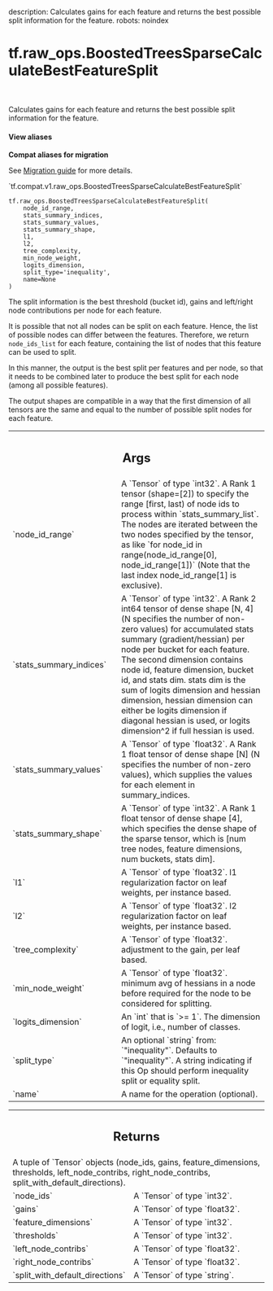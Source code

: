 description: Calculates gains for each feature and returns the best possible split information for the feature.
robots: noindex

# tf.raw_ops.BoostedTreesSparseCalculateBestFeatureSplit

<!-- Insert buttons and diff -->

<table class="tfo-notebook-buttons tfo-api nocontent" align="left">

</table>



Calculates gains for each feature and returns the best possible split information for the feature.


<section class="expandable">
  <h4 class="showalways">View aliases</h4>
  <p>
<b>Compat aliases for migration</b>
<p>See
<a href="https://www.tensorflow.org/guide/migrate">Migration guide</a> for
more details.</p>
<p>`tf.compat.v1.raw_ops.BoostedTreesSparseCalculateBestFeatureSplit`</p>
</p>
</section>

<pre class="devsite-click-to-copy prettyprint lang-py tfo-signature-link">
<code>tf.raw_ops.BoostedTreesSparseCalculateBestFeatureSplit(
    node_id_range,
    stats_summary_indices,
    stats_summary_values,
    stats_summary_shape,
    l1,
    l2,
    tree_complexity,
    min_node_weight,
    logits_dimension,
    split_type=&#x27;inequality&#x27;,
    name=None
)
</code></pre>



<!-- Placeholder for "Used in" -->

The split information is the best threshold (bucket id), gains and left/right node contributions per node for each feature.

It is possible that not all nodes can be split on each feature. Hence, the list of possible nodes can differ between the features. Therefore, we return `node_ids_list` for each feature, containing the list of nodes that this feature can be used to split.

In this manner, the output is the best split per features and per node, so that it needs to be combined later to produce the best split for each node (among all possible features).

The output shapes are compatible in a way that the first dimension of all tensors are the same and equal to the number of possible split nodes for each feature.

<!-- Tabular view -->
 <table class="responsive fixed orange">
<colgroup><col width="214px"><col></colgroup>
<tr><th colspan="2"><h2 class="add-link">Args</h2></th></tr>

<tr>
<td>
`node_id_range`<a id="node_id_range"></a>
</td>
<td>
A `Tensor` of type `int32`.
A Rank 1 tensor (shape=[2]) to specify the range [first, last) of node ids to process within `stats_summary_list`. The nodes are iterated between the two nodes specified by the tensor, as like `for node_id in range(node_id_range[0], node_id_range[1])` (Note that the last index node_id_range[1] is exclusive).
</td>
</tr><tr>
<td>
`stats_summary_indices`<a id="stats_summary_indices"></a>
</td>
<td>
A `Tensor` of type `int32`.
A Rank 2 int64 tensor of dense shape [N, 4] (N specifies the number of non-zero values) for accumulated stats summary (gradient/hessian) per node per bucket for each feature. The second dimension contains node id, feature dimension, bucket id, and stats dim.
stats dim is the sum of logits dimension and hessian dimension, hessian dimension can either be logits dimension if diagonal hessian is used, or logits dimension^2 if full hessian is used.
</td>
</tr><tr>
<td>
`stats_summary_values`<a id="stats_summary_values"></a>
</td>
<td>
A `Tensor` of type `float32`.
A Rank 1 float tensor of dense shape [N] (N specifies the number of non-zero values), which supplies the values for each element in summary_indices.
</td>
</tr><tr>
<td>
`stats_summary_shape`<a id="stats_summary_shape"></a>
</td>
<td>
A `Tensor` of type `int32`.
A Rank 1 float tensor of dense shape [4], which specifies the dense shape of the sparse tensor, which is [num tree nodes, feature dimensions, num buckets, stats dim].
</td>
</tr><tr>
<td>
`l1`<a id="l1"></a>
</td>
<td>
A `Tensor` of type `float32`.
l1 regularization factor on leaf weights, per instance based.
</td>
</tr><tr>
<td>
`l2`<a id="l2"></a>
</td>
<td>
A `Tensor` of type `float32`.
l2 regularization factor on leaf weights, per instance based.
</td>
</tr><tr>
<td>
`tree_complexity`<a id="tree_complexity"></a>
</td>
<td>
A `Tensor` of type `float32`.
adjustment to the gain, per leaf based.
</td>
</tr><tr>
<td>
`min_node_weight`<a id="min_node_weight"></a>
</td>
<td>
A `Tensor` of type `float32`.
minimum avg of hessians in a node before required for the node to be considered for splitting.
</td>
</tr><tr>
<td>
`logits_dimension`<a id="logits_dimension"></a>
</td>
<td>
An `int` that is `>= 1`.
The dimension of logit, i.e., number of classes.
</td>
</tr><tr>
<td>
`split_type`<a id="split_type"></a>
</td>
<td>
An optional `string` from: `"inequality"`. Defaults to `"inequality"`.
A string indicating if this Op should perform inequality split or equality split.
</td>
</tr><tr>
<td>
`name`<a id="name"></a>
</td>
<td>
A name for the operation (optional).
</td>
</tr>
</table>



<!-- Tabular view -->
 <table class="responsive fixed orange">
<colgroup><col width="214px"><col></colgroup>
<tr><th colspan="2"><h2 class="add-link">Returns</h2></th></tr>
<tr class="alt">
<td colspan="2">
A tuple of `Tensor` objects (node_ids, gains, feature_dimensions, thresholds, left_node_contribs, right_node_contribs, split_with_default_directions).
</td>
</tr>
<tr>
<td>
`node_ids`<a id="node_ids"></a>
</td>
<td>
A `Tensor` of type `int32`.
</td>
</tr><tr>
<td>
`gains`<a id="gains"></a>
</td>
<td>
A `Tensor` of type `float32`.
</td>
</tr><tr>
<td>
`feature_dimensions`<a id="feature_dimensions"></a>
</td>
<td>
A `Tensor` of type `int32`.
</td>
</tr><tr>
<td>
`thresholds`<a id="thresholds"></a>
</td>
<td>
A `Tensor` of type `int32`.
</td>
</tr><tr>
<td>
`left_node_contribs`<a id="left_node_contribs"></a>
</td>
<td>
A `Tensor` of type `float32`.
</td>
</tr><tr>
<td>
`right_node_contribs`<a id="right_node_contribs"></a>
</td>
<td>
A `Tensor` of type `float32`.
</td>
</tr><tr>
<td>
`split_with_default_directions`<a id="split_with_default_directions"></a>
</td>
<td>
A `Tensor` of type `string`.
</td>
</tr>
</table>

